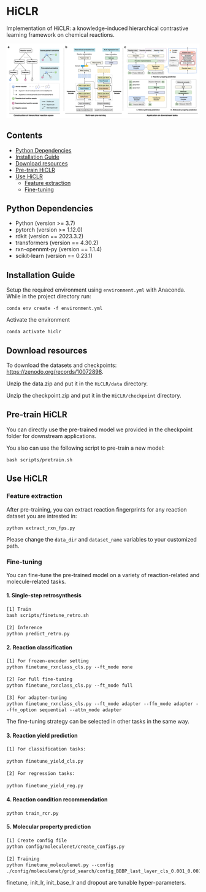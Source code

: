 # HiCLR
Implementation of HiCLR: a knowledge-induced hierarchical contrastive learning framework on chemical reactions.


<p align="center">
<img  src="framework.png"> 
</p>

## **Contents**

- [Python Dependencies](#python-dependencies)
- [Installation Guide](#installation-guide)
- [Download resources](#download-resources)
- [Pre-train HiCLR](#pre-train-hiclr)
- [Use HiCLR](#use-hiclr)
    - [Feature extraction](#feature-extraction)
    - [Fine-tuning](#fine-tuning)


## **Python Dependencies**
* Python (version >= 3.7) 
* pytorch (version >= 1.12.0) 
* rdkit (version == 2023.3.2)
* transformers (version == 4.30.2)
* rxn-opennmt-py (version == 1.1.4)
* scikit-learn (version == 0.23.1)

## **Installation Guide**
Setup the required environment using `environment.yml` with Anaconda. While in the project directory run:

    conda env create -f environment.yml

Activate the environment

    conda activate hiclr

## **Download resources**

To download the datasets and checkpoints: https://zenodo.org/records/10072898.

Unzip the data.zip and put it in the `HiCLR/data` directory.

Unzip the checkpoint.zip and put it in the `HiCLR/checkpoint` directory.

## **Pre-train HiCLR**

You can directly use the pre-trained model we provided in the checkpoint folder for downstream applications.

You also can use the following script to pre-train a new model:

```
bash scripts/pretrain.sh
```

## **Use HiCLR**

### Feature extraction

After pre-training, you can extract reaction fingerprints for any reaction dataset you are intrested in:
```
python extract_rxn_fps.py 
```
Please change the `data_dir` and `dataset_name` variables to your customized path.

### Fine-tuning

You can fine-tune the pre-trained model on a variety of reaction-related and molecule-related tasks.


#### 1. Single-step retrosynthesis
```
[1] Train
bash scripts/finetune_retro.sh

[2] Inference
python predict_retro.py 
```

#### 2. Reaction classification
```
[1] For frozen-encoder setting
python finetune_rxnclass_cls.py --ft_mode none

[2] For full fine-tuning
python finetune_rxnclass_cls.py --ft_mode full

[3] For adapter-tuning
python finetune_rxnclass_cls.py --ft_mode adapter --ffn_mode adapter --ffn_option sequential --attn_mode adapter

```
The fine-tuning strategy can be selected in other tasks in the same way.

#### 3. Reaction yield prediction
```
[1] For classification tasks:

python finetune_yield_cls.py 

[2] For regression tasks:

python finetune_yield_reg.py 
```

#### 4. Reaction condition recommendation

```
python train_rcr.py
```

#### 5. Molecular property prediction
```
[1] Create config file
python config/moleculenet/create_configs.py

[2] Training
python finetune_moleculenet.py --config ./config/moleculenet/grid_search/config_BBBP_last_layer_cls_0.001_0.001_0.3.yaml
```
finetune, init_lr, init_base_lr and dropout are tunable hyper-parameters.

